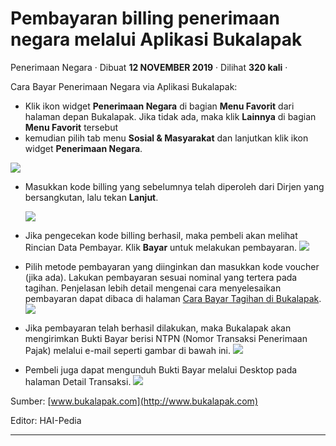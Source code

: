 Pembayaran billing penerimaan negara melalui Aplikasi Bukalapak
===============================================================

Penerimaan Negara · Dibuat **12 NOVEMBER 2019** · Dilihat **320 kali** ·

  

Cara Bayar Penerimaan Negara via Aplikasi Bukalapak:

*   Klik ikon widget **Penerimaan Negara** di bagian **Menu Favorit** dari halaman depan Bukalapak. Jika tidak ada, maka klik **Lainnya** di bagian **Menu Favorit** tersebut
*   kemudian pilih tab menu **Sosial & Masyarakat** dan lanjutkan klik ikon widget **Penerimaan Negara**.  
    

![](https://s0.bukalapak.com/uploads/attachment/070461/neg_a1.png)

  

*   Masukkan kode billing yang sebelumnya telah diperoleh dari Dirjen yang bersangkutan, lalu tekan **Lanjut**.  
    
      
    ![](https://s0.bukalapak.com/uploads/attachment/570461/neg_a2.png)  
      
    
*   Jika pengecekan kode billing berhasil, maka pembeli akan melihat Rincian Data Pembayar. Klik **Bayar** untuk melakukan pembayaran.
![](https://s0.bukalapak.com/uploads/attachment/080461/neg_a3.png)  
  
*   Pilih metode pembayaran yang diinginkan dan masukkan kode voucher (jika ada). Lakukan pembayaran sesuai nominal yang tertera pada tagihan. Penjelasan lebih detail mengenai cara menyelesaikan pembayaran dapat dibaca di halaman [Cara Bayar Tagihan di Bukalapak](https://www.bukalapak.com/faq/category/sebagai-pembeli/pembayaran-transaksi).
![](https://s0.bukalapak.com/uploads/attachment/580461/neg_a4.png)  
  
*   Jika pembayaran telah berhasil dilakukan, maka Bukalapak akan mengirimkan Bukti Bayar berisi NTPN (Nomor Transaksi Penerimaan Pajak) melalui e-mail seperti gambar di bawah ini.
![](https://s0.bukalapak.com/uploads/attachment/090461/neg_a5.png)  
  
*   Pembeli juga dapat mengunduh Bukti Bayar melalui Desktop pada halaman Detail Transaksi.
![](https://s0.bukalapak.com/uploads/attachment/590461/neg_a6.png)  

  

Sumber: [www.bukalapak.com](http://www.bukalapak.com)

  

Editor: HAI-Pedia  

  
  
  

* * *